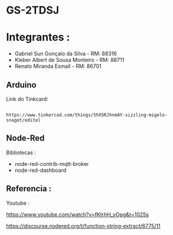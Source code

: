 # GS-2TDSJ

# Integrantes :

 - Gabriel Sun Gonçalo da Silva - RM: 88316
 - Kleber Albert de Sousa Monteiro - RM: 88711
 - Renato Miranda Esmail - RM: 86701

## Arduino

Link do Tinkcard:

```

https://www.tinkercad.com/things/5hX5RJhnmAY-sizzling-migelo-snaget/editel

```

## Node-Red

Bibliotecas :

- node-red-contrib-mqtt-broker
- node-red-dashboard




## Referencia :

Youtube :

https://www.youtube.com/watch?v=fKtrhH_yOpg&t=1025s

https://discourse.nodered.org/t/function-string-extract/6775/11

